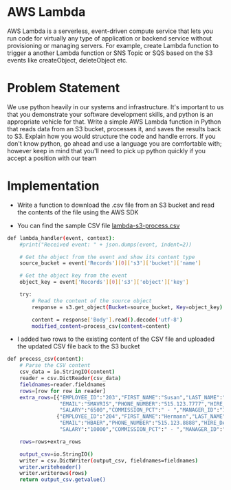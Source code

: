 # AWS Lambda

AWS Lambda is a serverless, event-driven compute service that lets you run code for virtually any type of application or backend service without provisioning or managing servers. For example, create Lambda function to trigger a another Lambda function or SNS Topic or SQS based on the S3 events like createObject, deleteObject etc.

# Problem Statement

We use python heavily in our systems and infrastructure. It's important to us that you demonstrate your software development skills, and python is an appropriate vehicle for that. Write a simple AWS Lambda function in Python that reads data from an S3 bucket, processes it, and saves the results back to S3. Explain how you would structure the code and handle errors. If you don't know python, go ahead and use a language you are comfortable with; however keep in mind that you'll need to pick up python quickly if you accept a position with our team

# Implementation

- Write a function to download the .csv file from an S3 bucket and read the contents of the file using the AWS SDK

* You can find the sample CSV file [lambda-s3-process.csv](lambda-s3-process.csv)

```bash
def lambda_handler(event, context):
    #print("Received event: " + json.dumps(event, indent=2))

    # Get the object from the event and show its content type
    source_bucket = event['Records'][0]['s3']['bucket']['name']

    # Get the object key from the event
    object_key = event['Records'][0]['s3']['object']['key']

    try:
        # Read the content of the source object
        response = s3.get_object(Bucket=source_bucket, Key=object_key)

        content = response['Body'].read().decode('utf-8')
        modified_content=process_csv(content=content)

```

- I added two rows to the existing content of the CSV file and uploaded the updated CSV file back to the S3 bucket

```bash
def process_csv(content):
    # Parse the CSV content
    csv_data = io.StringIO(content)
    reader = csv.DictReader(csv_data)
    fieldnames=reader.fieldnames
    rows=[row for row in reader]
    extra_rows=[{"EMPLOYEE_ID":"203","FIRST_NAME":"Susan","LAST_NAME":"Mavris",
                 "EMAIL":"SMAVRIS","PHONE_NUMBER":"515.123.7777","HIRE_DATE":"07-JUN-02","JOB_ID":"HR_REP",
                 "SALARY":"6500","COMMISSION_PCT":" - ","MANAGER_ID":"101","DEPARTMENT_ID":"40"},
                {"EMPLOYEE_ID":"204","FIRST_NAME":"Hermann","LAST_NAME":"Baer",
                 "EMAIL":"HBAER","PHONE_NUMBER":"515.123.8888","HIRE_DATE":"07-JUN-02","JOB_ID":"PR_REP",
                 "SALARY":"10000","COMMISSION_PCT":" - ","MANAGER_ID":"101","DEPARTMENT_ID":"70"}]

    rows=rows+extra_rows

    output_csv=io.StringIO()
    writer = csv.DictWriter(output_csv, fieldnames=fieldnames)
    writer.writeheader()
    writer.writerows(rows)
    return output_csv.getvalue()
```
